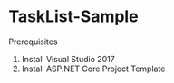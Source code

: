 # TaskList-Sample

Prerequisites

1. Install Visual Studio 2017
2. Install ASP.NET Core Project Template
